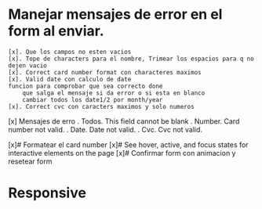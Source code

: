 # Manejar mensajes de error en el form al enviar.
    [x]. Que los campos no esten vacios
    [x]. Tope de characters para el nombre, Trimear los espacios para q no dejen vacio
    [x]. Correct card number format con characteres maximos
    [x]. Valid date con calculo de date
    funcion para comprobar que sea correcto done
        que salga el mensaje si da error o si esta en blanco
        cambiar todos los date1/2 por month/year
    [x]. Correct cvc con caracters maximos y solo numeros
    
   [x] Mensajes de erro
    . Todos. This field cannot be blank
    . Number. Card number not valid.
    . Date. Date not valid.
    . Cvc. Cvc not valid.

[x]# Formatear el card number
[x]# See hover, active, and focus states for interactive elements on the page
[x]# Confirmar form con animacion y resetear form
# Responsive